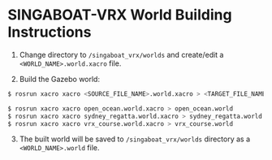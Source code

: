 # SINGABOAT-VRX World Building Instructions

1. Change directory to `/singaboat_vrx/worlds` and create/edit a `<WORLD_NAME>.world.xacro` file.

2. Build the Gazebo world:
```bash
$ rosrun xacro xacro <SOURCE_FILE_NAME>.world.xacro > <TARGET_FILE_NAME>.world

$ rosrun xacro xacro open_ocean.world.xacro > open_ocean.world
$ rosrun xacro xacro sydney_regatta.world.xacro > sydney_regatta.world
$ rosrun xacro xacro vrx_course.world.xacro > vrx_course.world
```

3. The built world will be saved to `/singaboat_vrx/worlds` directory as a `<WORLD_NAME>.world` file.
